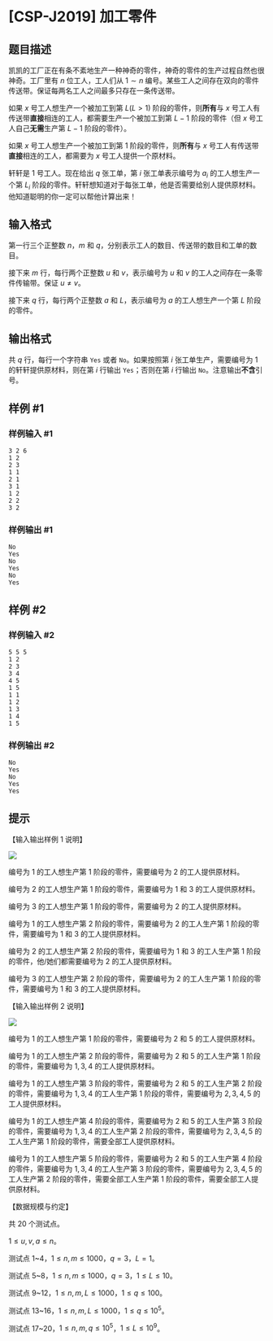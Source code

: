 # [CSP-J2019] 加工零件

## 题目描述

凯凯的工厂正在有条不紊地生产一种神奇的零件，神奇的零件的生产过程自然也很神奇。工厂里有 $n$ 位工人，工人们从 $1 \sim n$ 编号。某些工人之间存在双向的零件传送带。保证每两名工人之间最多只存在一条传送带。

如果 $x$ 号工人想生产一个被加工到第 $L (L \gt 1)$ 阶段的零件，则**所有**与 $x$ 号工人有传送带**直接**相连的工人，都需要生产一个被加工到第 $L - 1$ 阶段的零件（但 $x$ 号工人自己**无需**生产第 $L - 1$ 阶段的零件）。

如果 $x$ 号工人想生产一个被加工到第 1 阶段的零件，则**所有**与 $x$ 号工人有传送带**直接**相连的工人，都需要为 $x$ 号工人提供一个原材料。

轩轩是 1 号工人。现在给出 $q$ 张工单，第 $i$ 张工单表示编号为 $a_i$ 的工人想生产一个第 $L_i$ 阶段的零件。轩轩想知道对于每张工单，他是否需要给别人提供原材料。他知道聪明的你一定可以帮他计算出来！

## 输入格式

第一行三个正整数 $n$，$m$ 和 $q$，分别表示工人的数目、传送带的数目和工单的数目。

接下来 $m$ 行，每行两个正整数 $u$ 和 $v$，表示编号为 $u$ 和 $v$ 的工人之间存在一条零件传输带。保证 $u \neq v$。

接下来 $q$ 行，每行两个正整数 $a$ 和 $L$，表示编号为 $a$ 的工人想生产一个第 $L$ 阶段的零件。 

## 输出格式

共 $q$ 行，每行一个字符串 `Yes` 或者 `No`。如果按照第 $i$ 张工单生产，需要编号为 1 的轩轩提供原材料，则在第 $i$ 行输出 `Yes`；否则在第 $i$ 行输出 `No`。注意输出**不含**引号。

## 样例 #1

### 样例输入 #1
```
3 2 6
1 2
2 3
1 1
2 1
3 1
1 2
2 2
3 2
```

### 样例输出 #1

```
No
Yes
No
Yes
No
Yes
```

## 样例 #2

### 样例输入 #2
```
5 5 5
1 2
2 3
3 4
4 5
1 5
1 1
1 2
1 3
1 4
1 5
```

### 样例输出 #2

```
No
Yes
No
Yes
Yes
```

## 提示

【输入输出样例 1 说明】

![](https://cdn.luogu.com.cn/upload/image_hosting/5dbepjmh.png)

编号为 1 的工人想生产第 1 阶段的零件，需要编号为 2 的工人提供原材料。

编号为 2 的工人想生产第 1 阶段的零件，需要编号为 1 和 3 的工人提供原材料。

编号为 3 的工人想生产第 1 阶段的零件，需要编号为 2 的工人提供原材料。

编号为 1 的工人想生产第 2 阶段的零件，需要编号为 2 的工人生产第 1 阶段的零 件，需要编号为 1 和 3 的工人提供原材料。

编号为 2 的工人想生产第 2 阶段的零件，需要编号为 1 和 3 的工人生产第 1 阶段的零件，他/她们都需要编号为 2 的工人提供原材料。

编号为 3 的工人想生产第 2 阶段的零件，需要编号为 2 的工人生产第 1 阶段的零件，需要编号为 1 和 3 的工人提供原材料。

【输入输出样例 2 说明】

![](https://cdn.luogu.com.cn/upload/image_hosting/tfom5z2s.png)

编号为 1 的工人想生产第 1 阶段的零件，需要编号为 2 和 5 的工人提供原材料。

编号为 1 的工人想生产第 2 阶段的零件，需要编号为 2 和 5 的工人生产第 1 阶段的零件，需要编号为 $1,3,4$ 的工人提供原材料。

编号为 1 的工人想生产第 3 阶段的零件，需要编号为 2 和 5 的工人生产第 2 阶段的零件，需要编号为 $1,3,4$ 的工人生产第 1 阶段的零件，需要编号为 $2,3,4,5$ 的工人提供原材料。

编号为 1 的工人想生产第 4 阶段的零件，需要编号为 2 和 5 的工人生产第 3 阶段的零件，需要编号为 $1,3,4$ 的工人生产第 2 阶段的零件，需要编号为 $2,3,4,5$ 的工人生产第 1 阶段的零件，需要全部工人提供原材料。

编号为 1 的工人想生产第 5 阶段的零件，需要编号为 2 和 5 的工人生产第 4 阶段的零件，需要编号为 $1,3,4$ 的工人生产第 3 阶段的零件，需要编号为 $2,3,4,5$ 的工人生产第 2 阶段的零件，需要全部工人生产第 1 阶段的零件，需要全部工人提供原材料。

【数据规模与约定】

共 20 个测试点。

$1 \leq u, v, a \leq n$。

测试点 1~4，$1 \leq n, m \leq 1000$，$q = 3$，$L = 1$。

测试点 5~8，$1 \leq n, m \leq 1000$，$q = 3$，$1 \leq L \leq 10$。

测试点 9~12，$1 \leq n, m, L \leq 1000$，$1 \leq q \leq 100$。

测试点 13~16，$1 \leq n, m, L \leq 1000$，$1 \leq q \leq 10^5$。

测试点 17~20，$1 \leq n, m, q \leq 10^5$，$1 \leq L \leq 10^9$。
